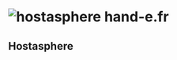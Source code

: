 # ![hostasphere](https://avatars.githubusercontent.com/u/164780978?s=30 "logo") hand-e.fr

## Hostasphere


